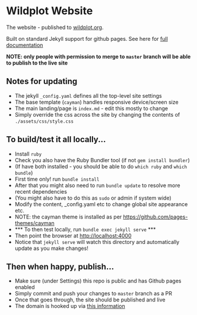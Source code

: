# Wildplot Website

The website - published to [wildplot.org](www.wildrate.org).

Built on standard Jekyll support for github pages. See here for [full documentation](https://docs.github.com/en/pages/setting-up-a-github-pages-site-with-jekyll/about-github-pages-and-jekyll)

**NOTE: only people with permission to merge to `master` branch will be able to publish to the live site**

## Notes for updating

* The jekyll `_config.yaml` defines all the top-level site settings
* The base template (`cayman`) handles responsive device/screen size
* The main landing/page is `index.md` - edit this mostly to change
* Simply override the css across the site by changing the contents of `./assets/css/style.css`

## To build/test it all locally...

* Install `ruby`
* Check you also have the Ruby Bundler tool (if not `gem install bundler`)
* (If have both installed - you should be able to do `which ruby` and `which bundle`)
* First time only! run `bundle install`
* After that you might also need to run `bundle update` to resolve more recent dependencies
* (You might also have to do this as `sudo` or admin if system wide)
* Modify the content, _config.yaml etc to change global site appearance etc.
* NOTE: the cayman theme is installed as per https://github.com/pages-themes/cayman
* *** To then test locally, run `bundle exec jekyll serve` ***
* Then point the browser at [http://localhost:4000](http://localhost:4000)
* Notice that `jekyll serve` will watch this directory and automatically update as you make changes!

## Then when happy, publish...

* Make sure (under Settings) this repo is public and has Github pages enabled
* Simply commit and push your changes to `master` branch as a PR
* Once that goes through, the site should be published and live
* The domain is hooked up via [this information](https://docs.github.com/en/pages/configuring-a-custom-domain-for-your-github-pages-site/about-custom-domains-and-github-pages#using-an-apex-domain-for-your-github-pages-site)
